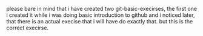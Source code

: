please bare in mind that i have created two git-basic-execirses, the first one i created it while i was doing basic introduction to github and i noticed later,
that there is an actual execise that i will have do exactly that. but this is the correct execirse.

